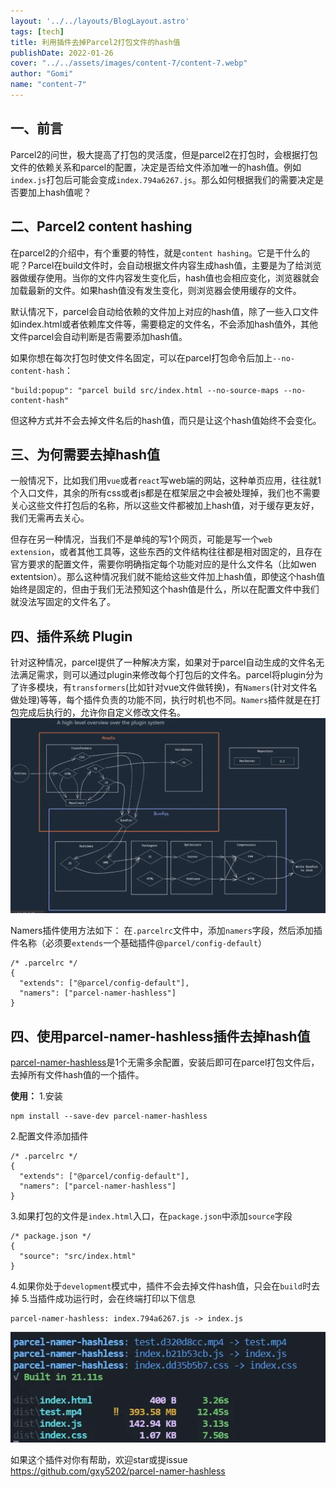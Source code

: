 ```yaml
---
layout: '../../layouts/BlogLayout.astro'
tags: [tech]
title: 利用插件去掉Parcel2打包文件的hash值
publishDate: 2022-01-26
cover: "../../assets/images/content-7/content-7.webp"
author: "Gomi"
name: "content-7"
---
```

## 一、前言
Parcel2的问世，极大提高了打包的灵活度，但是parcel2在打包时，会根据打包文件的依赖关系和parcel的配置，决定是否给文件添加唯一的hash值。例如`index.js`打包后可能会变成`index.794a6267.js`。那么如何根据我们的需要决定是否要加上hash值呢？

## 二、Parcel2 content hashing
在parcel2的介绍中，有个重要的特性，就是`content hashing`。它是干什么的呢？Parcel在build文件时，会自动根据文件内容生成hash值，主要是为了给浏览器做缓存使用。当你的文件内容发生变化后，hash值也会相应变化，浏览器就会加载最新的文件。如果hash值没有发生变化，则浏览器会使用缓存的文件。

默认情况下，parcel会自动给依赖的文件加上对应的hash值，除了一些入口文件如index.html或者依赖库文件等，需要稳定的文件名，不会添加hash值外，其他文件parcel会自动判断是否需要添加hash值。

如果你想在每次打包时使文件名固定，可以在parcel打包命令后加上`--no-content-hash`：
```
"build:popup": "parcel build src/index.html --no-source-maps --no-content-hash"
```

但这种方式并不会去掉文件名后的hash值，而只是让这个hash值始终不会变化。

## 三、为何需要去掉hash值
一般情况下，比如我们用`vue`或者`react`写web端的网站，这种单页应用，往往就1个入口文件，其余的所有css或者js都是在框架层之中会被处理掉，我们也不需要关心这些文件打包后的名称，所以这些文件都被加上hash值，对于缓存更友好，我们无需再去关心。

但存在另一种情况，当我们不是单纯的写1个网页，可能是写一个`web extension`，或者其他工具等，这些东西的文件结构往往都是相对固定的，且存在官方要求的配置文件，需要你明确指定每个功能对应的是什么文件名（比如wen extentsion）。那么这种情况我们就不能给这些文件加上hash值，即使这个hash值始终是固定的，但由于我们无法预知这个hash值是什么，所以在配置文件中我们就没法写固定的文件名了。

## 四、插件系统 Plugin
针对这种情况，parcel提供了一种解决方案，如果对于parcel自动生成的文件名无法满足需求，则可以通过plugin来修改每个打包后的文件名。parcel将plugin分为了许多模块，有`transformers`(比如针对vue文件做转换)，有`Namers`(针对文件名做处理)等等，每个插件负责的功能不同，执行时机也不同。`Namers`插件就是在打包完成后执行的，允许你自定义修改文件名。
![image.png](../../assets/images/content-7/content-7-1.webp)

Namers插件使用方法如下：
在`.parcelrc`文件中，添加`namers`字段，然后添加插件名称（必须要`extends`一个基础插件@`parcel/config-default`）
```
/* .parcelrc */
{
  "extends": ["@parcel/config-default"],
  "namers": ["parcel-namer-hashless"]
}
```

## 四、使用parcel-namer-hashless插件去掉hash值
[parcel-namer-hashless](https://www.npmjs.com/package/parcel-namer-hashless)是1个无需多余配置，安装后即可在parcel打包文件后，去掉所有文件hash值的一个插件。

**使用：**
1.安装
```
npm install --save-dev parcel-namer-hashless
```
2.配置文件添加插件
```
/* .parcelrc */
{
  "extends": ["@parcel/config-default"],
  "namers": ["parcel-namer-hashless"]
}
```
3.如果打包的文件是`index.html`入口，在`package.json`中添加`source`字段
```
/* package.json */
{
  "source": "src/index.html"
}
```
4.如果你处于`development`模式中，插件不会去掉文件hash值，只会在`build`时去掉
5.当插件成功运行时，会在终端打印以下信息
```
parcel-namer-hashless: index.794a6267.js -> index.js
```
![image.png](../../assets/images/content-7/content-7-2.webp)

如果这个插件对你有帮助，欢迎star或提issue
https://github.com/gxy5202/parcel-namer-hashless